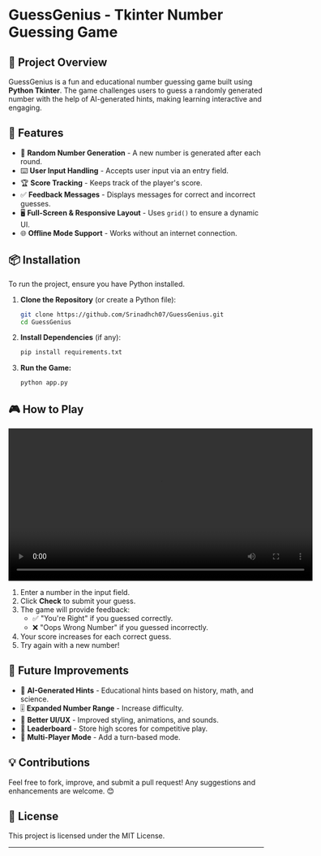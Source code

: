 # GuessGenius - Tkinter Number Guessing Game

## 🎯 Project Overview

GuessGenius is a fun and educational number guessing game built using **Python Tkinter**. The game challenges users to guess a randomly generated number with the help of AI-generated hints, making learning interactive and engaging.

## 🚀 Features

- 🎲 **Random Number Generation** - A new number is generated after each round.
- ⌨️ **User Input Handling** - Accepts user input via an entry field.
- 🏆 **Score Tracking** - Keeps track of the player's score.
- ✅ **Feedback Messages** - Displays messages for correct and incorrect guesses.
- 🖥️ **Full-Screen & Responsive Layout** - Uses `grid()` to ensure a dynamic UI.
- 🌐 **Offline Mode Support** - Works without an internet connection.

## 📦 Installation

To run the project, ensure you have Python installed.

1. **Clone the Repository** (or create a Python file):
   ```sh
   git clone https://github.com/Srinadhch07/GuessGenius.git
   cd GuessGenius
   ```
2. **Install Dependencies** (if any):
   ```sh
   pip install requirements.txt
   ```
3. **Run the Game:**
   ```sh
   python app.py
   ```

## 🎮 How to Play
<video width="600" controls>
  <source src="./src/guessgenius.mp4" type="video/mp4">
</video>


1. Enter a number in the input field.
2. Click **Check** to submit your guess.
4. The game will provide feedback:
   - ✅ "You're Right" if you guessed correctly.
   - ❌ "Oops Wrong Number" if you guessed incorrectly.
5. Your score increases for each correct guess.
6. Try again with a new number!

## 🔧 Future Improvements

- 🧠 **AI-Generated Hints** - Educational hints based on history, math, and science.
- 🎚 **Expanded Number Range** - Increase difficulty.
- 🎨 **Better UI/UX** - Improved styling, animations, and sounds.
- 🏅 **Leaderboard** - Store high scores for competitive play.
- 👥 **Multi-Player Mode** - Add a turn-based mode.

## 💡 Contributions

Feel free to fork, improve, and submit a pull request! Any suggestions and enhancements are welcome. 😊

## 📜 License

This project is licensed under the MIT License.

---
